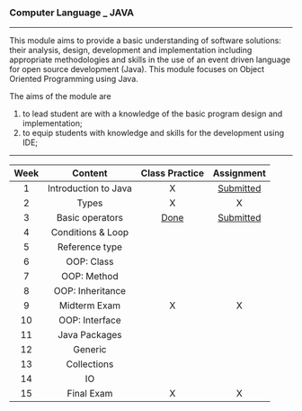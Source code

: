 ###   Computer Language _ JAVA


***********************************


This module aims to provide a basic understanding of software solutions: their analysis, design, development and implementation including appropriate methodologies and skills in the use of an event driven language for open source development (Java). This module focuses on Object Oriented Programming using Java. 


The aims of the module are
1) to lead student are with a knowledge of the basic program design and implementation;
2) to equip students with knowledge and skills for the development using IDE; 


***********************************


|Week|Content|Class Practice|Assignment|
|:---:|:---:|:---:|:---:|
| 1 | Introduction to Java | X | [Submitted](https://github.com/saeyeonn/Computer-Language/tree/main/01%20Hello%20World%20_%20Assignment) |
| 2 |	Types | X | X |
| 3 | Basic operators | [Done](https://github.com/saeyeonn/Computer-Language/tree/main/02%20Basic%20Operator%20_%20Class) | [Submitted](https://github.com/saeyeonn/Computer-Language/tree/main/02%20Basic%20Operator%20_%20Assignment) |
| 4 |	Conditions & Loop |||
| 5 |	Reference type |||
| 6 |	OOP: Class |||
| 7 |	OOP: Method |||
| 8 |	OOP: Inheritance |||
| 9 | Midterm Exam | X | X |
| 10 | OOP: Interface |||
| 11 | Java Packages |||
| 12 | Generic |||
| 13 | Collections |||
| 14 | IO |||
| 15 | Final Exam | X | X |
